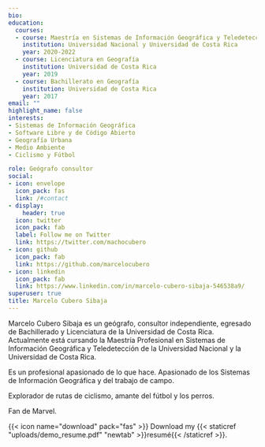 ```yaml
---
bio:
education:
  courses:
  - course: Maestría en Sistemas de Información Geográfica y Teledetección (cursando actualmente)
    institution: Universidad Nacional y Universidad de Costa Rica
    year: 2020-2022
  - course: Licenciatura en Geografía
    institution: Universidad de Costa Rica
    year: 2019
  - course: Bachillerato en Geografía
    institution: Universidad de Costa Rica
    year: 2017
email: ""
highlight_name: false
interests:
- Sistemas de Información Geográfica
- Software Libre y de Código Abierto
- Geografía Urbana
- Medio Ambiente
- Ciclismo y Fútbol

role: Geógrafo consultor
social:
- icon: envelope
  icon_pack: fas
  link: /#contact
- display:
    header: true
  icon: twitter
  icon_pack: fab
  label: Follow me on Twitter
  link: https://twitter.com/machocubero
- icon: github
  icon_pack: fab
  link: https://github.com/marcelocubero
- icon: linkedin
  icon_pack: fab
  link: https://www.linkedin.com/in/marcelo-cubero-sibaja-546538a9/
superuser: true
title: Marcelo Cubero Sibaja
---
```


Marcelo Cubero Sibaja es un geógrafo, consultor independiente, egresado de Bachillerado y Licenciatura de la Universidad de Costa Rica. Actualmente está cursando la Maestría Profesional en Sistemas de Información Geográfica y Teledetección de la Universidad Nacional y la Universidad de Costa Rica. 

Es un profesional apasionado de lo que hace. Apasionado de los Sistemas de Información Geográfica y del trabajo de campo. 

Explorador de rutas de ciclismo, amante del fútbol y los perros. 

Fan de Marvel.

{{< icon name="download" pack="fas" >}} Download my {{< staticref "uploads/demo_resume.pdf" "newtab" >}}resumé{{< /staticref >}}.
